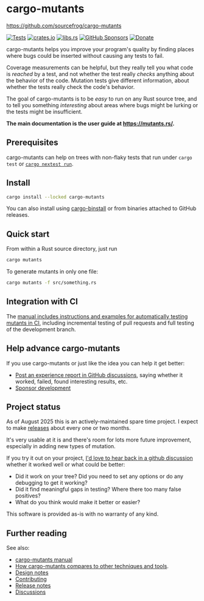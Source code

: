 # cargo-mutants

<https://github.com/sourcefrog/cargo-mutants>

[![Tests](https://github.com/sourcefrog/cargo-mutants/actions/workflows/tests.yml/badge.svg?branch=main&event=push)](https://github.com/sourcefrog/cargo-mutants/actions/workflows/tests.yml?query=branch%3Amain)
[![crates.io](https://img.shields.io/crates/v/cargo-mutants.svg)](https://crates.io/crates/cargo-mutants)
[![libs.rs](https://img.shields.io/badge/libs.rs-cargo--mutants-blue)](https://lib.rs/crates/cargo-mutants)
[![GitHub Sponsors](https://img.shields.io/badge/Sponsor-%E2%9D%A4-%23db61a2.svg?&logo=github&logoColor=white&labelColor=181717&style=flat-square)](https://github.com/sponsors/sourcefrog)
[![Donate](https://img.shields.io/badge/Stripe-Donate-blue)](https://donate.stripe.com/fZu6oH6ry9I6epVfF7dfG00)

cargo-mutants helps you improve your
program's quality by finding places where bugs could be inserted without
causing any tests to fail.

Coverage measurements can be helpful, but they really tell you what code is
_reached_ by a test, and not whether the test really _checks_ anything about the
behavior of the code. Mutation tests give different information, about whether
the tests really check the code's behavior.

The goal of cargo-mutants is to be _easy_ to run on any Rust source tree, and
to tell you something _interesting_ about areas where bugs might be lurking or
the tests might be insufficient.

**The main documentation is the user guide at <https://mutants.rs/>.**

## Prerequisites

cargo-mutants can help on trees with non-flaky tests that run under `cargo test` or [`cargo nextest run`](https://nexte.st/).

## Install

```sh
cargo install --locked cargo-mutants
```

You can also install using [cargo-binstall](https://github.com/cargo-bins/cargo-binstall) or from binaries attached to GitHub releases.

## Quick start

From within a Rust source directory, just run

```sh
cargo mutants
```

To generate mutants in only one file:

```sh
cargo mutants -f src/something.rs
```

## Integration with CI

The [manual includes instructions and examples for automatically testing mutants in CI](https://mutants.rs/ci.html), including incremental testing of pull requests and full testing of the development branch.

## Help advance cargo-mutants

If you use cargo-mutants or just like the idea you can help it get better:

* [Post an experience report in GitHub discussions](https://github.com/sourcefrog/cargo-mutants/discussions), saying whether it worked, failed, found interesting results, etc.
* [Sponsor development](https://github.com/sponsors/sourcefrog)

## Project status

As of August 2025 this is an actively-maintained spare time project. I expect to make [releases](https://github.com/sourcefrog/cargo-mutants/releases) about every one or two months.

It's very usable at it is and there's room for lots more future improvement, especially in adding new types of mutation.

If you try it out on your project, [I'd love to hear back in a github discussion](https://github.com/sourcefrog/cargo-mutants/discussions/categories/general) whether it worked well or what could be better:

* Did it work on your tree? Did you need to set any options or do any debugging to get it working?
* Did it find meaningful gaps in testing? Where there too many false positives?
* What do you think would make it better or easier?

This software is provided as-is with no warranty of any kind.

## Further reading

See also:

* [cargo-mutants manual](https://mutants.rs/)
* [How cargo-mutants compares to other techniques and tools](https://github.com/sourcefrog/cargo-mutants/wiki/Compared).
* [Design notes](DESIGN.md)
* [Contributing](CONTRIBUTING.md)
* [Release notes](NEWS.md)
* [Discussions](https://github.com/sourcefrog/cargo-mutants/discussions)
